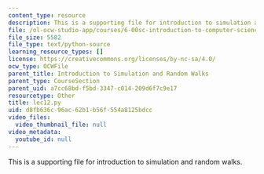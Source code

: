 ```yaml
---
content_type: resource
description: This is a supporting file for introduction to simulation and random walks.
file: /ol-ocw-studio-app/courses/6-00sc-introduction-to-computer-science-and-programming-spring-2011/d8fb636c96ac62b1b56f554a8125bdcc_lec12.py
file_size: 5582
file_type: text/python-source
learning_resource_types: []
license: https://creativecommons.org/licenses/by-nc-sa/4.0/
ocw_type: OCWFile
parent_title: Introduction to Simulation and Random Walks
parent_type: CourseSection
parent_uid: a7cc68bd-f5bd-3347-c014-209d6f7c9e17
resourcetype: Other
title: lec12.py
uid: d8fb636c-96ac-62b1-b56f-554a8125bdcc
video_files:
  video_thumbnail_file: null
video_metadata:
  youtube_id: null
---
```

This is a supporting file for introduction to simulation and random walks.